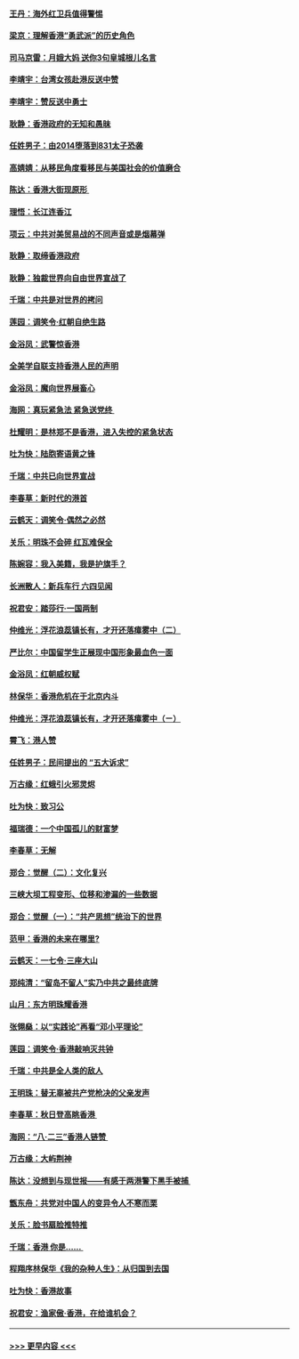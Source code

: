 #### [王丹：海外红卫兵值得警惕](../pages/nsc993/n11498138.md?t=09041322) 
#### [梁京：理解香港“勇武派”的历史角色](../pages/nsc993/n11498006.md?t=09041322) 
#### [司马京雷：月娥大妈  送你3句皇城根儿名言](../pages/nsc993/n11497885.md?t=09041322) 
#### [李靖宇：台湾女孩赴港反送中赞](../pages/nsc993/n11497721.md?t=09041322) 
#### [李靖宇：赞反送中勇士](../pages/nsc993/n11497452.md?t=09041322) 
#### [耿静：香港政府的无知和愚昧](../pages/nsc993/n11494238.md?t=09041322) 
#### [任姓男子：由2014堕落到831太子恐袭](../pages/nsc993/n11496683.md?t=09041322) 
#### [高婧婧：从移民角度看移民与美国社会的价值磨合](../pages/nsc993/n11495757.md?t=09041322) 
#### [陈达：香港大街现原形 ](../pages/nsc993/n11495441.md?t=09041322) 
#### [理悟：长江连香江](../pages/nsc993/n11495377.md?t=09041322) 
#### [项云：中共对美贸易战的不同声音或是烟幕弹](../pages/nsc993/n11494929.md?t=09041322) 
#### [耿静：取缔香港政府](../pages/nsc993/n11494218.md?t=09041322) 
#### [耿静：独裁世界向自由世界宣战了](../pages/nsc993/n11494190.md?t=09041322) 
#### [千瑞：中共是对世界的拷问](../pages/nsc993/n11493021.md?t=09041322) 
#### [莲园：调笑令‧红朝自绝生路](../pages/nsc993/n11493011.md?t=09041322) 
#### [金浴凤：武警惊香港](../pages/nsc993/n11492994.md?t=09041322) 
#### [全美学自联支持香港人民的声明](../pages/nsc993/n11492630.md?t=09041322) 
#### [金浴凤：魔向世界展畜心](../pages/nsc993/n11492599.md?t=09041322) 
#### [海网：真玩紧急法 紧急送党终 ](../pages/nsc993/n11492535.md?t=09041322) 
#### [杜耀明：是林郑不是香港，进入失控的紧急状态](../pages/nsc993/n11491420.md?t=09041322) 
#### [吐为快：陆胞寄语黄之锋](../pages/nsc993/n11491117.md?t=09041322) 
#### [千瑞：中共已向世界宣战](../pages/nsc993/n11490123.md?t=09041322) 
#### [李春草：新时代的港首](../pages/nsc993/n11489864.md?t=09041322) 
#### [云鹤天：调笑令·偶然之必然](../pages/nsc993/n11489701.md?t=09041322) 
#### [关乐：明珠不会碎 红瓦难保全](../pages/nsc993/n11489647.md?t=09041322) 
#### [陈婉容：我入美籍，我是护旗手？](../pages/nsc993/n11487908.md?t=09041322) 
#### [长洲散人：新兵车行 六四见闻](../pages/nsc993/n11487729.md?t=09041322) 
#### [祝君安：踏莎行‧一国两制](../pages/nsc993/n11487699.md?t=09041322) 
#### [仲维光：浮花浪蕊镇长有，才开还落瘴雾中（二）](../pages/nsc993/n11483286.md?t=09041322) 
#### [严比尔：中国留学生正展现中国形象最血色一面](../pages/nsc993/n11485145.md?t=09041322) 
#### [金浴凤：红朝威权赋](../pages/nsc993/n11485191.md?t=09041322) 
#### [林保华：香港危机在于北京内斗](../pages/nsc993/n11484593.md?t=09041322) 
#### [仲维光：浮花浪蕊镇长有，才开还落瘴雾中（ㄧ）](../pages/nsc993/n11483259.md?t=09041322) 
#### [霄飞：港人赞](../pages/nsc993/n11482957.md?t=09041322) 
#### [任姓男子：民间提出的 “五大诉求”](../pages/nsc993/n11482897.md?t=09041322) 
#### [万古缘：红蛾引火邪灵烬](../pages/nsc993/n11482886.md?t=09041322) 
#### [吐为快：致习公](../pages/nsc993/n11482867.md?t=09041322) 
#### [福瑞德：一个中国孤儿的财富梦](../pages/nsc993/n11482817.md?t=09041322) 
#### [李春草：无解](../pages/nsc993/n11482791.md?t=09041322) 
#### [郑合：觉醒（二）：文化复兴](../pages/nsc993/n11478025.md?t=09041322) 
#### [三峡大坝工程变形、位移和渗漏的一些数据](../pages/nsc993/n11478232.md?t=09041322) 
#### [郑合：觉醒（一）：“共产思想”统治下的世界](../pages/nsc993/n11477663.md?t=09041322) 
#### [范甲：香港的未来在哪里?](../pages/nsc993/n11477249.md?t=09041322) 
#### [云鹤天：一七令·三座大山](../pages/nsc993/n11477192.md?t=09041322) 
#### [郑纯清：“留岛不留人”实乃中共之最终底牌](../pages/nsc993/n11476160.md?t=09041322) 
#### [山月：东方明珠耀香港](../pages/nsc993/n11476077.md?t=09041322) 
#### [张翎燊：以“实践论”再看“邓小平理论”](../pages/nsc993/n11475733.md?t=09041322) 
#### [莲园：调笑令‧香港敲响灭共钟](../pages/nsc993/n11475723.md?t=09041322) 
#### [千瑞：中共是全人类的敌人](../pages/nsc993/n11475329.md?t=09041322) 
#### [王明珠：替无辜被共产党枪决的父亲发声](../pages/nsc993/n11474570.md?t=09041322) 
#### [李春草：秋日登高眺香港 ](../pages/nsc993/n11474491.md?t=09041322) 
#### [海网：“八·二三”香港人链赞 ](../pages/nsc993/n11474538.md?t=09041322) 
#### [万古缘：大屿荆神](../pages/nsc993/n11474401.md?t=09041322) 
#### [陈达：没想到与现世报——有感于两港警下黑手被捕 ](../pages/nsc993/n11472557.md?t=09041322) 
#### [甑东舟：共党对中国人的变异令人不寒而栗](../pages/nsc993/n11472496.md?t=09041322) 
#### [关乐：脸书扇脸推特推](../pages/nsc993/n11472488.md?t=09041322) 
#### [千瑞：香港  你是…… ](../pages/nsc993/n11472459.md?t=09041322) 
#### [程翔序林保华《我的杂种人生》：从归国到去国](../pages/nsc993/n11472369.md?t=09041322) 
#### [吐为快：香港故事](../pages/nsc993/n11471931.md?t=09041322) 
#### [祝君安：渔家傲‧香港，在给谁机会？](../pages/nsc993/n11469718.md?t=09041322) 

----
#### [ >>> 更早内容 <<< ](../indexes/nsc993-earlier.md)

